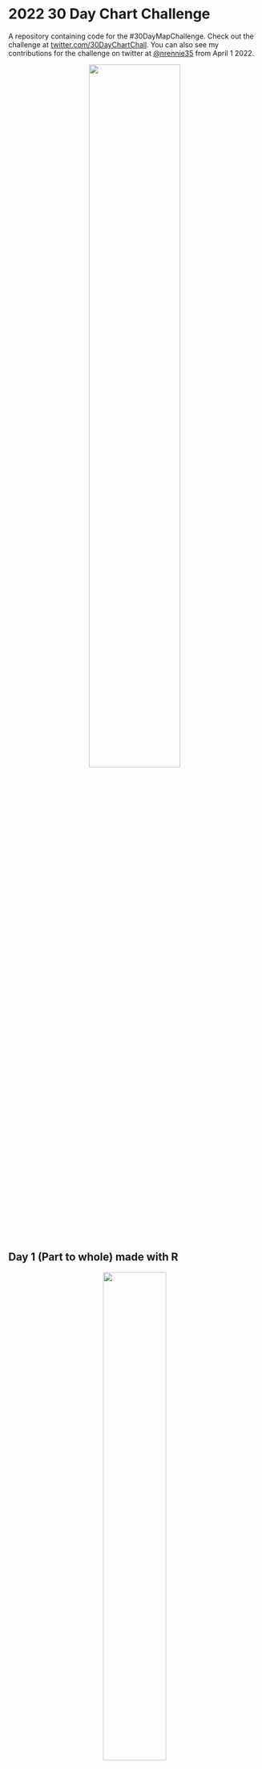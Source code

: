 # 2022 30 Day Chart Challenge

A repository containing code for the #30DayMapChallenge. Check out the challenge at [twitter.com/30DayChartChall](https://twitter.com/30DayChartChall?ref_src=twsrc%5Egoogle%7Ctwcamp%5Eserp%7Ctwgr%5Eauthor). You can also see my contributions for the challenge on twitter at [@nrennie35](https://twitter.com/nrennie35) from April 1 2022.

<p align="center">
<img src="prompts.jpg" width="60%">
</p>

## Day 1 (Part to whole) made with R
<p align="center">
<img src="viz/day_01.jpg" width="50%">
</p>

## Day 2 (Pictogram) made with R
<p align="center">
<img src="viz/day_02.jpg" width="50%">
</p>

## Day 3 (Historical) made with R
<p align="center">
<img src="viz/day_03.jpg" width="50%">
</p>

## Day 4 (Flora) made with Tableau (left) and R (right)
<p align="center">
<img src="viz/day_04.png" width="48%">
<img src="viz/day_04_R.png" width="48%">
</p> 

## Day 5 (Slope) made with R
<p align="center">
<img src="viz/day_05.png" width="50%">
</p>

## Day 6 (Our World in Data) made with R
<p align="center">
<img src="viz/day_06.jpg" width="50%">
</p>

## Day 7 (Physical) made with R
<p align="center">
<img src="viz/day_07.jpg" width="50%">
</p>

## Day 8 (Mountains) made with Figma
<p align="center">
<img src="viz/day_08.png" width="50%">
</p>

## Day 9 (Statistics) made with R
<p align="center">
<img src="viz/day_09.png" width="50%">
</p>

## Day 10 (Experimental) made with R
<p align="center">
<img src="viz/day_10.jpg" width="50%">
</p>

## Day 11 (Circular) made with R
<p align="center">
<img src="viz/day_11.jpg" width="50%">
</p>

## Day 12 (The Economist) made with R
<p align="center">
<img src="viz/day_12.png" width="50%">
</p>

## Day 13 (Correlation) made with R
<p align="center">
<img src="viz/day_13.png" width="50%">
</p>

## Day 14 (3-Dimensional) made with Python and R
<p align="center">
<img src="viz/day_14.png" width="50%">
</p>

## Day 15 (Multivariate) made with R
<p align="center">
<img src="viz/day_15.jpg" width="50%">
</p>

## Day 16 (Environment) made with R
<p align="center">
<img src="viz/day_16.jpg" width="50%">
</p>

## Day 17 (Connections) made with R
<p align="center">
<img src="viz/day_17.jpg" width="50%">
</p>

## Day 18 (OECD) made with R
<p align="center">
<img src="viz/day_18.jpg" width="50%">
</p>

## Day 19 (Global Change) made with R
<p align="center">
<img src="viz/day_19.jpg" width="50%">
</p>

## Day 20 (New Tool) made with Inkscape
<p align="center">
<img src="viz/day_20.png" width="50%">
</p>

## Day 21 (Down and Upwards) made with R
<p align="center">
<img src="viz/day_21.jpg" width="50%">
</p>

## Day 22 (Animation) made with R
<p align="center">
<img src="viz/day_22.gif" width="50%">
</p>

## Day 23 (Tiles) made with R
<p align="center">
<img src="viz/day_23.jpg" width="50%">
</p>

## Day 24 (Financial Times) made with R
<p align="center">
<img src="viz/day_24.jpg" width="50%">
</p>

## Day 25 (Trend) made with R
<p align="center">
<img src="viz/day_25.png" width="50%">
</p>

## Day 26 (Interactive) made with R
<p align="center">
<img src="viz/day_26.png" width="50%">
</p>

## Day 27 (Future) made with R 
<p align="center">
<img src="viz/day_27.png" width="50%">
</p>

## Day 28 (Deviations) made with RAWgraphs and Inkscape
<p align="center">
<img src="viz/day_28.png" width="50%">
</p>

## Day 29 (Storytelling) made with R and Inkscape
<p align="center">
<img src="viz/day_29_final.png" width="50%">
</p>

## Day 30 (UN Population) made with R
<p align="center">
<img src="viz/day_30.png" width="50%">
</p>
